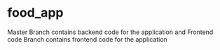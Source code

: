 # food_app
Master Branch contains backend code for the application and
Frontend code Branch contains frontend code for the application
